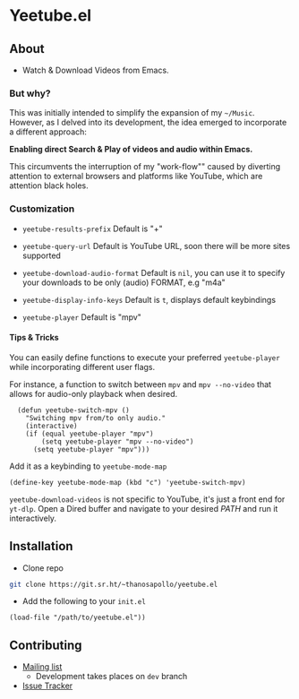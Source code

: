 # Yeetube.el

## About 
- Watch & Download Videos from Emacs.

### But why?

This was initially intended to simplify the expansion of my
`~/Music`. However, as I delved into its development, the
idea emerged to incorporate a different approach: 

**Enabling direct Search & Play of videos and audio within Emacs.**

This circumvents the interruption of my "work-flow"" caused by
diverting attention to external browsers and platforms like YouTube,
which are attention black holes.


### Customization 
- `yeetube-results-prefix` Default is "+"

- `yeetube-query-url` Default is YouTube URL, soon there will be more sites
supported

- `yeetube-download-audio-format` Default is `nil`, you can use it to
specify your downloads to be only (audio) FORMAT, e.g "m4a"

- `yeetube-display-info-keys` Default is `t`, displays default keybindings

- `yeetube-player` Default is "mpv"

#### Tips & Tricks

You can easily define functions to execute your preferred
`yeetube-player` while incorporating different user flags. 

For instance, a function to switch between `mpv` and `mpv --no-video`
that allows for audio-only playback when desired.

``` emacs-lisp
  (defun yeetube-switch-mpv ()
    "Switching mpv from/to only audio."
    (interactive)
    (if (equal yeetube-player "mpv")
	    (setq yeetube-player "mpv --no-video")
      (setq yeetube-player "mpv")))
```
Add it as a keybinding to `yeetube-mode-map`

``` emacs-lisp
(define-key yeetube-mode-map (kbd "c") 'yeetube-switch-mpv)
```

`yeetube-download-videos` is not specific to YouTube, it's just a
front end for `yt-dlp`. Open a Dired buffer and navigate to your
desired *PATH* and run it interactively.


## Installation

- Clone repo 
``` bash
git clone https://git.sr.ht/~thanosapollo/yeetube.el 
```

- Add the following to your `init.el`

``` emacs-lisp
(load-file "/path/to/yeetube.el"))
```


## Contributing 

- [Mailing list](https://lists.sr.ht/~thanosapollo/yeetube.el)
  - Development takes places on `dev` branch  
- [Issue Tracker](https://todo.sr.ht/~thanosapollo/yeetube.el)




